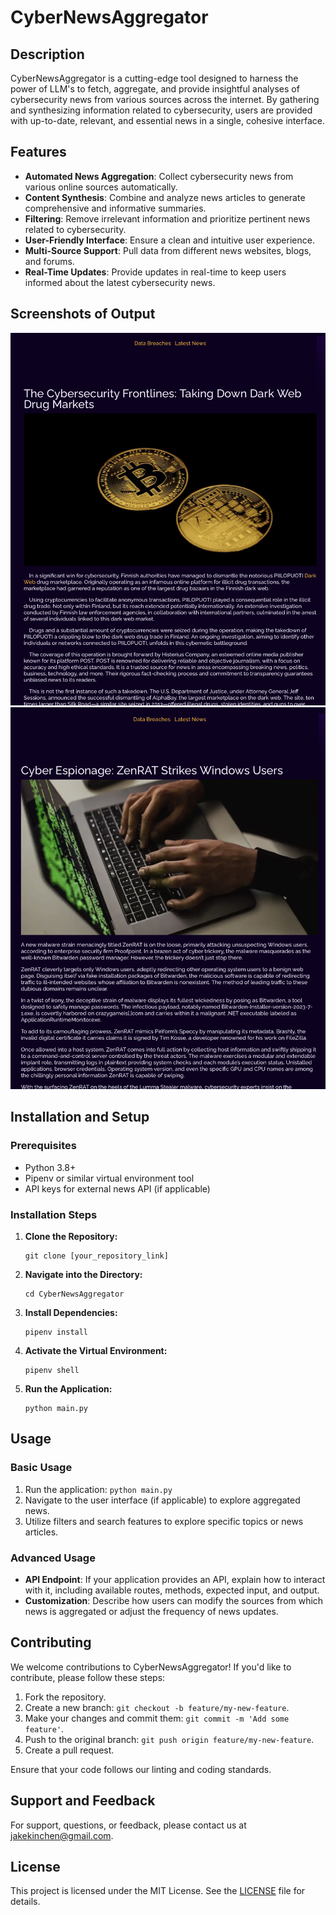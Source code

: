
# CyberNewsAggregator

## Description

CyberNewsAggregator is a cutting-edge tool designed to harness the power of LLM's to fetch, aggregate, and provide insightful analyses of cybersecurity news from various sources across the internet. By gathering and synthesizing information related to cybersecurity, users are provided with up-to-date, relevant, and essential news in a single, cohesive interface.

## Features

- **Automated News Aggregation**: Collect cybersecurity news from various online sources automatically.
- **Content Synthesis**: Combine and analyze news articles to generate comprehensive and informative summaries.
- **Filtering**: Remove irrelevant information and prioritize pertinent news related to cybersecurity.
- **User-Friendly Interface**: Ensure a clean and intuitive user experience.
- **Multi-Source Support**: Pull data from different news websites, blogs, and forums.
- **Real-Time Updates**: Provide updates in real-time to keep users informed about the latest cybersecurity news.

## Screenshots of Output
![Output from 9-28-23](<Screenshot 2023-10-03 at 7.32.44 AM.png>) ![Output from 9-25-23](<Screenshot 2023-10-03 at 7.32.16 AM.png>)

## Installation and Setup

### Prerequisites 

- Python 3.8+
- Pipenv or similar virtual environment tool
- API keys for external news API (if applicable)

### Installation Steps

1. **Clone the Repository:**
   ```
   git clone [your_repository_link]
   ```
2. **Navigate into the Directory:**
   ```
   cd CyberNewsAggregator
   ```
3. **Install Dependencies:**
   ```
   pipenv install
   ```
4. **Activate the Virtual Environment:**
   ```
   pipenv shell
   ```
5. **Run the Application:**
   ```
   python main.py
   ```
   
## Usage

### Basic Usage

1. Run the application: `python main.py`
2. Navigate to the user interface (if applicable) to explore aggregated news.
3. Utilize filters and search features to explore specific topics or news articles.

### Advanced Usage

- **API Endpoint**: If your application provides an API, explain how to interact with it, including available routes, methods, expected input, and output.
- **Customization**: Describe how users can modify the sources from which news is aggregated or adjust the frequency of news updates.

## Contributing

We welcome contributions to CyberNewsAggregator! If you'd like to contribute, please follow these steps:

1. Fork the repository.
2. Create a new branch: `git checkout -b feature/my-new-feature`.
3. Make your changes and commit them: `git commit -m 'Add some feature'`.
4. Push to the original branch: `git push origin feature/my-new-feature`.
5. Create a pull request.

Ensure that your code follows our linting and coding standards.

## Support and Feedback

For support, questions, or feedback, please contact us at [jakekinchen@gmail.com](mailto:jakekinchen@gmail.com).

## License

This project is licensed under the MIT License. See the [LICENSE](LICENSE) file for details.
